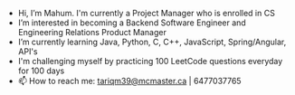 -  Hi, I’m Mahum. I'm currently a Project Manager who is enrolled in CS
-  I’m interested in becoming a Backend Software Engineer and Engineering Relations Product Manager
-  I’m currently learning Java, Python, C, C++, JavaScript, Spring/Angular, API's 
-  I'm challenging myself by practicing 100 LeetCode questions everyday for 100 days
- 📫 How to reach me: tariqm39@mcmaster.ca | 6477037765

<!---
Merctwain/Merctwain is a ✨ special ✨ repository because its `README.md` (this file) appears on your GitHub profile.
You can click the Preview link to take a look at your changes.
--->
